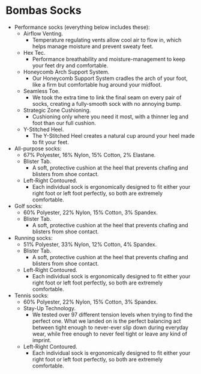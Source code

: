 # Bombas Socks

- Performance socks (everything below includes these):
  - Airflow Venting.
    - Temperature regulating vents allow cool air to flow in, which helps manage moisture and prevent sweaty feet.
  - Hex Tec.
    - Performance breathability and moisture-management to keep your feet dry and comfortable.
  - Honeycomb Arch Support System.
    - Our Honeycomb Support System cradles the arch of your foot, like a firm but comfortable hug around your midfoot.
  - Seamless Toe.
    - We took the extra time to link the final seam on every pair of socks, creating a fully-smooth sock with no annoying bump.
  - Strategic Zone Cushioning.
    - Cushioning only where you need it most, with a thinner leg and foot than our full cushion.
  - Y-Stitched Heel.
    - The Y-Stitched Heel creates a natural cup around your heel made to fit your feet.
- All-purpose socks:
  - 67% Polyester, 16% Nylon, 15% Cotton, 2% Elastane.
  - Blister Tab.
    - A soft, protective cushion at the heel that prevents chafing and blisters from shoe contact.
  - Left-Right Contoured.
    - Each individual sock is ergonomically designed to fit either your right foot or left foot perfectly, so both are extremely comfortable.
- Golf socks:
  - 60% Polyester, 22% Nylon, 15% Cotton, 3% Spandex.
  - Blister Tab.
    - A soft, protective cushion at the heel that prevents chafing and blisters from shoe contact.
- Running socks:
  - 51% Polyester, 33% Nylon, 12% Cotton, 4% Spandex.
  - Blister Tab.
    - A soft, protective cushion at the heel that prevents chafing and blisters from shoe contact.
  - Left-Right Contoured.
    - Each individual sock is ergonomically designed to fit either your right foot or left foot perfectly, so both are extremely comfortable.
- Tennis socks:
  - 60% Polyester, 22% Nylon, 15% Cotton, 3% Spandex.
  - Stay-Up Technology.
    - We tested over 97 different tension levels when trying to find the perfect one. What we landed on is the perfect balancing act between tight enough to never-ever slip down during everyday wear, while free enough to never feel tight or leave any kind of imprint.
  - Left-Right Contoured.
    - Each individual sock is ergonomically designed to fit either your right foot or left foot perfectly, so both are extremely comfortable.
